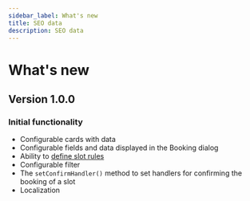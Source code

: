 ```yaml
---
sidebar_label: What's new
title: SEO data
description: SEO data
---
```


# What's new

## Version 1.0.0

### Initial functionality

-   Configurable cards with data
-   Configurable fields and data displayed in the Booking dialog
-   Ability to [define slot rules](/guides/configuration#defining-slot-rules)
-   Configurable filter
-   The `setConfirmHandler()` method to set handlers for confirming the booking of a slot
-   Localization 
